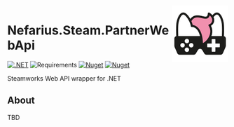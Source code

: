 <img src="assets/NSS-128x128.png" align="right" />

# Nefarius.Steam.PartnerWebApi

[![.NET](https://github.com/nefarius/Nefarius.Steam.PartnerWebApi/actions/workflows/dotnet.yml/badge.svg)](https://github.com/nefarius/Nefarius.Steam.PartnerWebApi/actions/workflows/dotnet.yml) ![Requirements](https://img.shields.io/badge/Requires-.NET%20Standard%202.0-blue.svg) [![Nuget](https://img.shields.io/nuget/v/Nefarius.NuGet.Template)](https://www.nuget.org/packages/Nefarius.NuGet.Template/) [![Nuget](https://img.shields.io/nuget/dt/Nefarius.NuGet.Template)](https://www.nuget.org/packages/Nefarius.NuGet.Template/)

Steamworks Web API wrapper for .NET

## About

TBD
